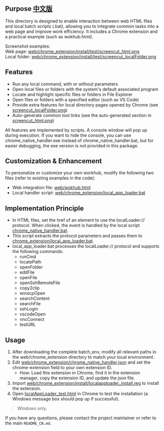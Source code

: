 ## Purpose [中文版](./README_CN.md)
This directory is designed to enable interaction between web HTML files and local batch scripts (.bat), allowing you to integrate common tasks into a web page and improve work efficiency. It includes a Chrome extension and a practical example (such as wokhub.html).

Screenshot examples:  
Web page: [web/chrome_extension/install/test/screencut_html.png](./web/chrome_extension/install/test/screencut_html.png)  
Local folder: [web/chrome_extension/install/test/screencut_localFolder.png](./web/chrome_extension/install/test/screencut_localFolder.png)

## Features
- Run any local command, with or without parameters
- Open local files or folders with the system's default associated program
- Locate and highlight specific files or folders in File Explorer
- Open files or folders with a specified editor (such as VS Code)
- Provide extra features for local directory pages opened by Chrome (see [screencut_localFolder.png](./web/chrome_extension/install/test/screencut_localFolder.png))
- Auto-generate common tool links (see the auto-generated section in [screencut_html.png](./web/chrome_extension/install/test/screencut_html.png))

All features are implemented by scripts. A console window will pop up during execution. If you want to hide the console, you can use chrome_native_handler.exe instead of chrome_native_handler.bat, but for easier debugging, the exe version is not provided in this package.

## Customization & Enhancement
To personalize or customize your own workhub, modify the following two files (refer to existing examples in the code):
- Web integration file: [web/wokhub.html](./web/wokhub.html)
- Local handler script: [web/chrome_extension/local_app_loader.bat](./web/chrome_extension/local_app_loader.bat)

## Implementation Principle
- In HTML files, set the href of an element to use the localLoader:// protocol. When clicked, the event is handled by the local script [chrome_native_handler.bat](./web/chrome_extension/chrome_native_handler.bat).
- This script extracts the protocol parameters and passes them to [chrome_extension/local_app_loader.bat](./web/chrome_extension/local_app_loader.bat).
- local_app_loader.bat processes the localLoader:// protocol and supports the following commands:
  * runCmd
  * locatePath
  * openFolder
  * editFile
  * openFile
  * openSshRemoteFile
  * copy2clip
  * winscpOpen
  * searchContent
  * searchFile
  * sshLogin
  * vscodeOpen
  * vncConnect
  * testURL

## Usage
1. After downloading the complete batch_env, modify all relevant paths in the web/chrome_extension directory to match your local environment.
2. Edit [web/chrome_extension/chrome_native_handler.json](./web/chrome_extension/chrome_native_handler.json) and set the chrome-extension field to your own extension ID.
   - How: Load this extension in Chrome, find it in the extension manager, copy the extension ID, and update the json file.
3. Import [web/chrome_extension/install/localapploader_install.reg](./web/chrome_extension/install/localapploader_install.reg) to install the extension.
4. Open [localAppLoader_test.html](./web/chrome_extension/install/test/localAppLoader_test.html) in Chrome to test the installation (a Windows message box should pop up if successful).

> Windows only.

If you have any questions, please contact the project maintainer or refer to the main `README_CN.md`.
